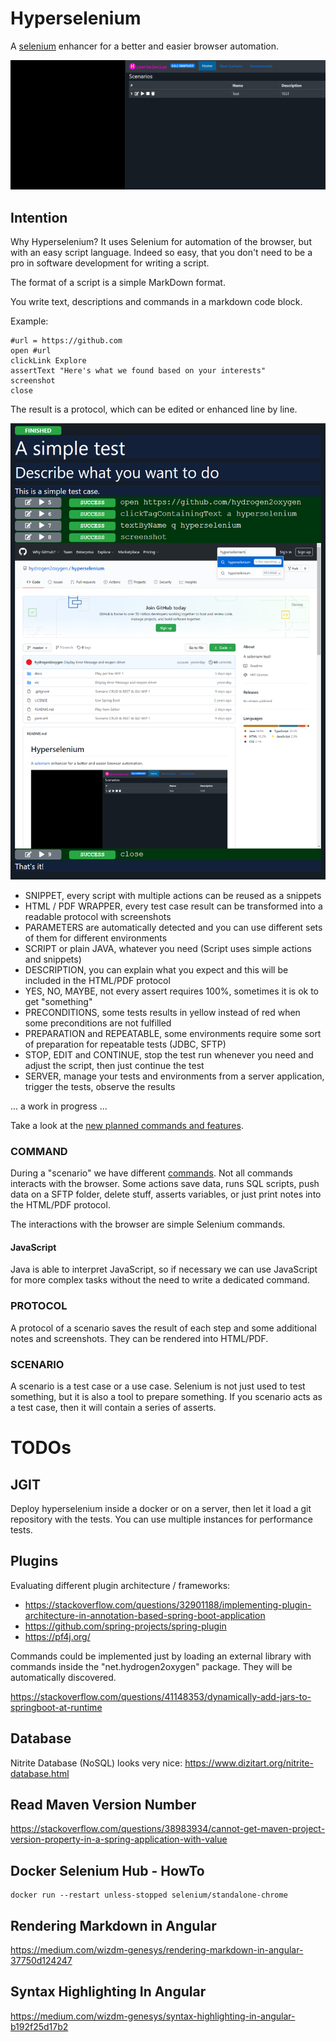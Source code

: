 # Hyperselenium
A [selenium](https://www.selenium.dev) enhancer for a better and easier browser automation.

![Hyperselenium play a script](docs/HyperSelenium.gif "Gif Animation")

## Intention
Why Hyperselenium? It uses Selenium for automation of the browser, but with an easy script language.
Indeed so easy, that you don't need to be a pro in software development for writing a script.

The format of a script is a simple MarkDown format.

You write text, descriptions and commands in a markdown code block.

Example:

    #url = https://github.com
    open #url
    clickLink Explore
    assertText "Here's what we found based on your interests"
    screenshot
    close

The result is a protocol, which can be edited or enhanced line by line.

![Protocol](docs/protocol.PNG "Protocol")

- SNIPPET, every script with multiple actions can be reused as a snippets
- HTML / PDF WRAPPER, every test case result can be transformed into a readable protocol with screenshots
- PARAMETERS are automatically detected and you can use different sets of them for different environments
- SCRIPT or plain JAVA, whatever you need (Script uses simple actions and snippets)
- DESCRIPTION, you can explain what you expect and this will be included in the HTML/PDF protocol
- YES, NO, MAYBE, not every assert requires 100%, sometimes it is ok to get "something"
- PRECONDITIONS, some tests results in yellow instead of red when some preconditions are not fulfilled
- PREPARATION and REPEATABLE, some environments require some sort of preparation for repeatable tests (JDBC, SFTP)
- STOP, EDIT and CONTINUE, stop the test run whenever you need and adjust the script, then just continue the test
- SERVER, manage your tests and environments from a server application, trigger the tests, observe the results

... a work in progress ...

Take a look at the [new planned commands and features](NewFeaturesScript.md).

### COMMAND
During a "scenario" we have different [commands](docs/script.md).
Not all commands interacts with the browser.
Some actions save data, runs SQL scripts, push data on a SFTP folder, delete stuff, asserts variables,
or just print notes into the HTML/PDF protocol.

The interactions with the browser are simple Selenium commands.

#### JavaScript
Java is able to interpret JavaScript, so if necessary we can use JavaScript for more complex tasks without the need to write a dedicated command.

### PROTOCOL
A protocol of a scenario saves the result of each step and some additional notes and screenshots. They can be rendered into HTML/PDF.

### SCENARIO
A scenario is a test case or a use case. Selenium is not just used to test something, but it is also a tool to prepare something. If you scenario acts as a test case, then it will contain a series of asserts.

# TODOs
## JGIT
Deploy hyperselenium inside a docker or on a server, then let it load a git repository with the tests. You can use multiple instances for performance tests.

## Plugins
Evaluating different plugin architecture / frameworks:

- https://stackoverflow.com/questions/32901188/implementing-plugin-architecture-in-annotation-based-spring-boot-application
- https://github.com/spring-projects/spring-plugin
- https://pf4j.org/

Commands could be implemented just by loading an external library with commands inside the "net.hydrogen2oxygen" package. They will be automatically discovered.

https://stackoverflow.com/questions/41148353/dynamically-add-jars-to-springboot-at-runtime

## Database
Nitrite Database (NoSQL) looks very nice: https://www.dizitart.org/nitrite-database.html

## Read Maven Version Number
https://stackoverflow.com/questions/38983934/cannot-get-maven-project-version-property-in-a-spring-application-with-value

## Docker Selenium Hub - HowTo

    docker run --restart unless-stopped selenium/standalone-chrome

## Rendering Markdown in Angular
https://medium.com/wizdm-genesys/rendering-markdown-in-angular-37750d124247

## Syntax Highlighting In Angular
https://medium.com/wizdm-genesys/syntax-highlighting-in-angular-b192f25d17b2

